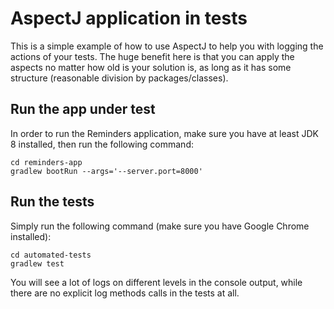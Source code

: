 # AspectJ application in tests
This is a simple example of how to use AspectJ to help you with logging the actions of your tests. The huge benefit here is that you can apply the aspects no matter how old is your solution is, as long as it has some structure (reasonable division by packages/classes).
## Run the app under test
In order to run the Reminders application, make sure you have at least JDK 8 installed, then run the following command:
```
cd reminders-app
gradlew bootRun --args='--server.port=8000'
```
## Run the tests
Simply run the following command (make sure you have Google Chrome installed):
```
cd automated-tests
gradlew test
```
You will see a lot of logs on different levels in the console output, while there are no explicit log methods calls in the tests at all.